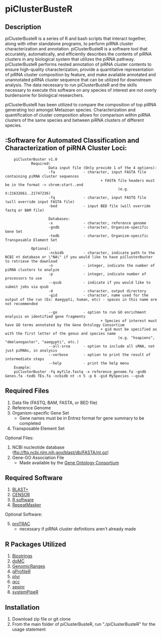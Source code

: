 piClusterBusteR
===============
Description
-----------
piClusterBusteR is a series of R and bash scripts that interact together, along with other standalone programs, to perform piRNA cluster characterization and annotation.  piClusterBusteR is a software tool that accurately, automatically, and efficiently describes the contents of piRNA clusters in any biological system that utilizes the piRNA pathway.  piClusterBusteR performs nested annotation of piRNA cluster contents to ensure high-quality characterization, provide a quantitative representation of piRNA cluster composition by feature, and make available annotated and unannotated piRNA cluster sequence that can be utilized for downstream analysis. The data necessary to run piClusterBusteR and the skills necessary to execute this software on any species of interest are not overly burdensome for biological researchers.

piClusterBusteR has been utilized to compare the composition of top piRNA generating loci amongst Metazoan species.  Characterization and quantification of cluster composition allows for comparison within piRNA clusters of the same species and between piRNA clusters of different species. 

:Software for Automated Classification and Characterization of piRNA Cluster Loci:
 --------------------------------------------------------------------------------

        piClusterBuster v1.0
                Required:
                        Data input file (Only provide 1 of the 4 options):
                        -fa             - character, input FASTA file containing piRNA cluster sequences
                                                + FASTA file headers must be in the format -> chrom:start..end
                                                        (e.g. X:21632661..21747236)
                        -fq             - character, input FASTQ file (will override input FASTA file)
                        -bed            - input BED file (will override fastq or BAM file)

                        Databases:
                        -x              - character, reference genome
                        -gndb           - character, Organism-specific Gene Set
                        -tedb           - character, Organism-specific Transposable Element Set

                Optional:
                        -ncbidb         - character, indicate path to the NCBI nt database or \"NA\" if you would like to have piClusterBuster to retrieve the download
                        -n              - integer, indicate the number of piRNA clusters to analyze
                        -p              - integer, indicate number of processors to use
                        --qsub          - indicate if you would like to submit jobs via qsub
                        -d              - character, output directory
                        -gid            - character, name used for the output of the run (Ex: Aaegypti, human, etc) - spaces in this name are not recommended

                        --go            - option to run GO enrichment enalysis on identified gene fragments
                                                + Species of interest must have GO terms annotated by the Gene Ontology Consortium
                                                + gid must be specified as with the first letter of the genus and species name
                                                        (e.g. "hsapiens", "dmelanogaster", "aaegypti", etc.)
                        --all-srna      - option to include all sRNA, not just piRNAs, in analysis
                        --verbose       - option to print the result of intermediate steps
                        --help          - print the help menu
        Example:
        piClusterBuster -fq myfile.fastq -x reference_genome.fa -gndb Genes.fa -tedb TEs.fa -ncbidb nt -n 5 -p 6 -gid MySpecies --qsub
        
Required Files
--------------
1. Data file (FASTQ, BAM, FASTA, or BED file)
2. Reference Genome
3. Organism-specific Gene Set
	- Gene names must be in Entrez format for gene summary to be completed
4. Transposable Element Set

Optional Files:
1. NCBI nucleotide database (ftp://ftp.ncbi.nlm.nih.gov/blast/db/FASTA/nt.gz)
2. Gene-GO Association File
	- Made available by the [Gene Ontology Consortium](http://geneontology.org/page/download-annotations)

Required Software
-----------------
1. [BLAST+](https://blast.ncbi.nlm.nih.gov/Blast.cgi?PAGE_TYPE=BlastDocs&DOC_TYPE=Download)
2. [CENSOR](http://www.girinst.org/downloads/software/censor/)
3. [R software](https://www.r-project.org/)
4. [RepeatMasker](http://www.repeatmasker.org/RMDownload.html)

Optional Software:

5. [proTRAC](http://www.smallrnagroup.uni-mainz.de/software.html)
	- necessary if piRNA cluster definitions aren't already made

R Packages Utilized
-------------------
1. [Biostrings](https://bioconductor.org/packages/release/bioc/html/Biostrings.html)
2. [doMC](https://cran.r-project.org/web/packages/doMC/index.html)
3. [GenomicRanges](https://bioconductor.org/packages/release/bioc/html/GenomicRanges.html)
4. [gProfileR](https://cran.r-project.org/web/packages/gProfileR/gProfileR.pdf)
5. [plyr](https://cran.r-project.org/web/packages/plyr/plyr.pdf)
6. [qcc](https://cran.r-project.org/web/packages/qcc/qcc.pdf)
7. [seqinr](http://seqinr.r-forge.r-project.org/)
8. [systemPipeR](https://bioconductor.org/packages/release/bioc/html/systemPipeR.html)

Installation
------------
1. Download zip file or git clone
2. From the main folder of piClusterBusteR, run "./piClusterBusteR" for the usage statement
